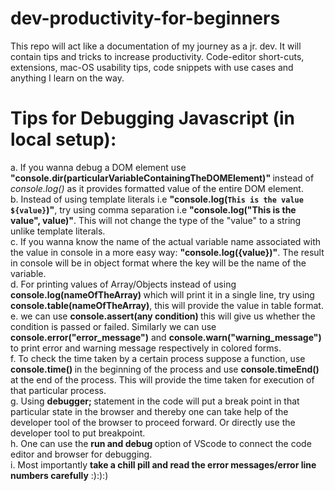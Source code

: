# dev-productivity-for-beginners
This repo will act like a documentation of my journey as a jr. dev. It will contain tips and tricks to increase productivity. 
Code-editor short-cuts, extensions, mac-OS usability tips, code snippets with use cases and anything I learn on the way.



# Tips for Debugging Javascript (in local setup):
   a. If you wanna debug a DOM element use <b> "console.dir(particularVariableContainingTheDOMElement)" </b>  instead of <i>console.log()</i> as it provides formatted value of the entire DOM element. <br>
   b. Instead of using template literals i.e <b> "console.log(`This is the value ${value}`)"</b>, try using comma separation i.e <b>"console.log("This is the value", value)"</b>. This will not change the type of the "value" to a string unlike template literals.<br>
   c. If you wanna know the name of the actual variable name associated with the value in console in a more easy way: <b>"console.log({value})"</b>. The result in console will be in object format where the key will be the name of the variable. <br>
   d. For printing values of Array/Objects instead of using <b> console.log(nameOfTheArray) </b> which will print it in a single line, try using <b> console.table(nameOfTheArray)</b>, this will provide the value in table format. <br>
   e. we can use <b> console.assert(any condition) </b> this will give us whether the condition is passed or failed. Similarly we can use <b>console.error("error_message")</b> and <b> console.warn("warning_message")</b> to print error and warning message respectively in colored forms. <br>
   f. To check the time taken by a certain process suppose a function, use <b> console.time() </b> in the beginning of the process and use <b> console.timeEnd()</b> at the end of the process. This will provide the time taken for execution of that particular process. <br>
   g. Using <b> debugger; </b> statement in the code will put a break point in that particular state in the browser and thereby one can take help of the developer tool of the browser to proceed forward. Or directly use the developer tool to put breakpoint. <br>
   h. One can use the <b> run and debug </b> option of VScode to connect the code editor and browser for debugging. <br>
   i. Most importantly <b>take a chill pill and read the error messages/error line numbers carefully</b> :):):)
